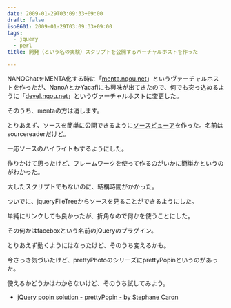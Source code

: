 ```yaml
---
date: 2009-01-29T03:09:33+09:00
draft: false
iso8601: 2009-01-29T03:09:33+09:00
tags:
  - jquery
  - perl
title: 開発（という名の実験）スクリプトを公開するバーチャルホストを作った

---
```


NANOChatをMENTA化する時に「[menta.nqou.net](https://www.nqou.net)」というヴァーチャルホストを作ったが、NanoAとかYacafiにも興味が出てきたので、何でも突っ込めるように「[devel.nqou.net](https://www.nqou.net)」というヴァーチャルホストに変更した。

そのうち、mentaの方は消します。

とりあえず、ソースを簡単に公開できるように[ソースビューア](https://www.nqou.net)を作った。名前はsourcereaderだけど。

一応ソースのハイライトもするようにした。

作りかけて思ったけど、フレームワークを使って作るのがいかに簡単かというのがわかった。

大したスクリプトでもないのに、結構時間がかかった。

ついでに、jqueryFileTreeからソースを見ることができるようにした。

単純にリンクしても良かったが、折角なので何かを使うことにした。

その何かはfaceboxという名前のjQueryのプラグイン。

とりあえず動くようにはなったけど、そのうち変えるかも。

今さっき気づいたけど、prettyPhotoのシリーズにprettyPopinというのがあった。

使えるかどうかはわからないけど、そのうち試してみよう。


- [jQuery popin solution - prettyPopin - by Stephane Caron](http://www.no-margin-for-errors.com/projects/prettyPopin/)

